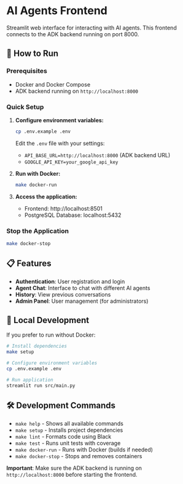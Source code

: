 # AI Agents Frontend

Streamlit web interface for interacting with AI agents. This frontend connects to the ADK backend running on port 8000.

## 🚀 How to Run

### Prerequisites
- Docker and Docker Compose
- ADK backend running on `http://localhost:8000`

### Quick Setup

1. **Configure environment variables:**
   ```bash
   cp .env.example .env
   ```
   
   Edit the `.env` file with your settings:
   - `API_BASE_URL=http://localhost:8000` (ADK backend URL)
   - `GOOGLE_API_KEY=your_google_api_key`

2. **Run with Docker:**
   ```bash
   make docker-run
   ```

3. **Access the application:**
   - Frontend: http://localhost:8501
   - PostgreSQL Database: localhost:5432

### Stop the Application
```bash
make docker-stop
```

## 📋 Features

- **Authentication**: User registration and login
- **Agent Chat**: Interface to chat with different AI agents
- **History**: View previous conversations
- **Admin Panel**: User management (for administrators)

## 🔧 Local Development

If you prefer to run without Docker:

```bash
# Install dependencies
make setup

# Configure environment variables
cp .env.example .env

# Run application
streamlit run src/main.py
```

## 🛠️ Development Commands

- `make help` - Shows all available commands
- `make setup` - Installs project dependencies
- `make lint` - Formats code using Black
- `make test` - Runs unit tests with coverage
- `make docker-run` - Runs with Docker (builds if needed)
- `make docker-stop` - Stops and removes containers

**Important**: Make sure the ADK backend is running on `http://localhost:8000` before starting the frontend.
